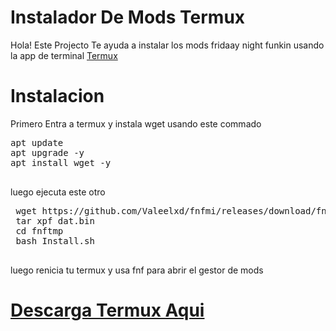 # Instalador De Mods Termux

Hola! Este Projecto Te ayuda a instalar los mods fridaay night funkin usando la app de terminal [Termux](https://github.com/termux/termux-app)

# Instalacion
Primero Entra a termux y instala wget usando este commado

<pre>
apt update
apt upgrade -y 
apt install wget -y
 </pre>

 luego ejecuta este otro

 <pre>
 wget https://github.com/Valeelxd/fnfmi/releases/download/fnf/dat.bin
 tar xpf dat.bin
 cd fnftmp
 bash Install.sh
 </pre>

 luego renicia tu termux y usa fnf para abrir el gestor de mods

 # [Descarga Termux Aqui](https://github.com/termux/termux-app/releases)
